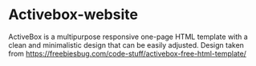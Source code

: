 # Activebox-website
ActiveBox is a multipurpose responsive one-page HTML template with a clean and minimalistic design that can be easily adjusted. Design taken from https://freebiesbug.com/code-stuff/activebox-free-html-template/
